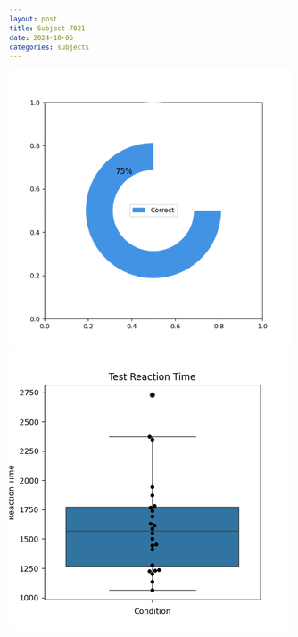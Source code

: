 ```yaml
---
layout: post
title: Subject 7021
date: 2024-10-05
categories: subjects
---
```


![](data/7021/run-3/7021_FN_acc_test.png)
![](data/7021/run-3/7021_FN_rt.png)
